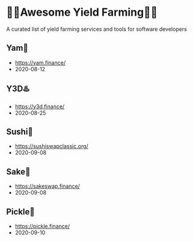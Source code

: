 # 👨‍🌾Awesome Yield Farming👩‍🌾
A curated list of yield farming services and tools for software developers

## Yam🍠
- https://yam.finance/
- 2020-08-12

## Y3D♨️
- https://y3d.finance/
- 2020-08-25

## Sushi🍣
- https://sushiswapclassic.org/
- 2020-09-08

## Sake🍶
- https://sakeswap.finance/
- 2020-09-08

## Pickle🥒
- https://pickle.finance/
- 2020-09-10



